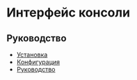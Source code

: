 Интерфейс консоли
===

## Руководство

* [Установка](install.md)
* [Конфигурация](config.md)
* [Руководство](guide.md)
